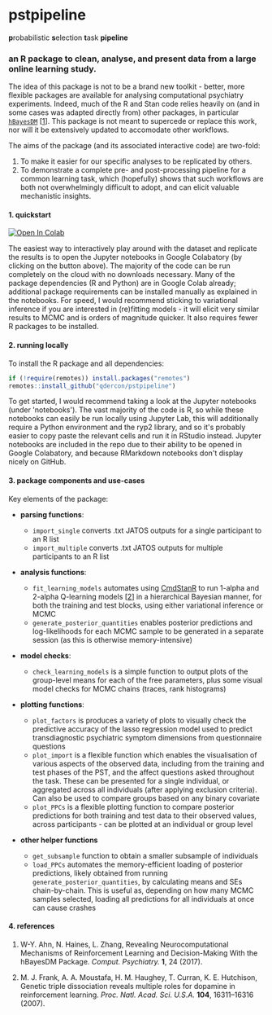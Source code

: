 # pstpipeline

**p**robabilistic **s**election **t**ask **pipeline**

### an R package to clean, analyse, and present data from a large online learning study.

The idea of this package is not to be a brand new toolkit - better, more flexible packages are available for analysing computational psychiatry experiments. Indeed, much of the R and Stan code relies heavily on (and in some cases was adapted directly from) other packages, in particular [```hBayesDM```](https://github.com/CCS-Lab/hBayesDM) [[1](#References)]. This package is not meant to supercede or replace this work, nor will it be extensively updated to accomodate other workflows.

The aims of the package (and its associated interactive code) are two-fold:

1.  To make it easier for our specific analyses to be replicated by others.
2.  To demonstrate a complete pre- and post-processing pipeline for a common learning task, which (hopefully) shows that such workflows are both not overwhelmingly difficult to adopt, and can elicit valuable mechanistic insights.

#### 1. quickstart

[![Open In Colab](https://colab.research.google.com/assets/colab-badge.svg)](https://colab.research.google.com/github/qdercon/pstpipeline/)

The easiest way to interactively play around with the dataset and replicate the results is to open the Jupyter notebooks in Google Colabatory (by clicking on the button above). The majority of the code can be run completely on the cloud with no downloads necessary. 
Many of the package dependencies (R and Python) are in Google Colab already; additional package requirements can be installed manually as explained in the notebooks. For speed, I would recommend sticking to variational inference if you are interested in (re)fitting models - it will elicit very similar results to MCMC and is orders of magnitude quicker. It also requires fewer R packages to be installed.

#### 2. running locally

To install the R package and all dependencies:

```R
if (!require(remotes)) install.packages("remotes")
remotes::install_github("qdercon/pstpipeline")
```

To get started, I would recommend taking a look at the Jupyter notebooks (under 'notebooks'). The vast majority of the code is R, so while these notebooks can easily be run locally using Jupyter Lab, this will additionally require a Python environment and the ryp2 library, and so it's probably easier to copy paste the relevant cells and run it in RStudio instead. Jupyter notebooks are included in the repo due to their ability to be opened in Google Colabatory, and because RMarkdown notebooks don't display nicely on GitHub.

#### 3. package components and use-cases

Key elements of the package:

- **parsing functions**:
    - ```import_single``` converts .txt JATOS outputs for a single participant to an R list 
    - ```import_multiple``` converts .txt JATOS outputs for multiple participants to an R list


- **analysis functions**:
    - ```fit_learning_models``` automates using [CmdStanR](https://mc-stan.org/cmdstanr/) to run 1-alpha and 2-alpha Q-learning models [[2](#References)] in a hierarchical Bayesian manner, for both the training and test blocks, using either variational inference or MCMC
    - ```generate_posterior_quantities``` enables posterior predictions and log-likelihoods for each MCMC sample to be generated in a separate session (as this is otherwise memory-intensive)


- **model checks**:
    - ```check_learning_models``` is a simple function to output plots of the group-level means for each of the free parameters, plus some visual model checks for MCMC chains (traces, rank histograms)


- **plotting functions**:
    - ```plot_factors``` is produces a variety of plots to visually check the predictive accuracy of the lasso regression model used to predict transdiagnostic psychiatric symptom dimensions from questionnaire questions
    - ```plot_import``` is a flexible function which enables the visualisation of various aspects of the observed data, including from the training and test phases of the PST, and the affect questions asked throughout the task. These can be presented for a single individual, or aggregated across all individuals (after applying exclusion criteria). Can also be used to compare groups based on any binary covariate    
    - ```plot_PPCs``` is a flexible plotting function to compare posterior predictions for both training and test data to their observed values, across participants - can be plotted at an individual or group level


- **other helper functions**
    - ```get_subsample``` function to obtain a smaller subsample of individuals
    - ```load_PPCs``` automates the memory-efficient loading of posterior predictions, likely obtained from running ```generate_posterior_quantities```, by calculating means and SEs chain-by-chain. This is useful as, depending on how many MCMC samples selected, loading all predictions for all individuals at once can cause crashes


#### 4. references

1.   W-Y. Ahn, N. Haines, L. Zhang, Revealing Neurocomputational Mechanisms of Reinforcement Learning and Decision-Making With the hBayesDM Package. *Comput. Psychiatry.* **1**, 24 (2017).

2.   M. J. Frank, A. A. Moustafa, H. M. Haughey, T. Curran, K. E. Hutchison, Genetic triple dissociation reveals multiple roles for dopamine in reinforcement learning. *Proc. Natl. Acad. Sci. U.S.A.* **104**, 16311–16316 (2007).
